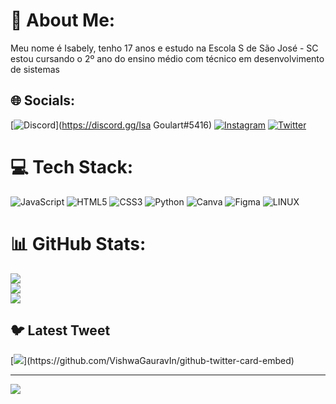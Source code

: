 # 💫 About Me:
Meu nome é Isabely, tenho 17 anos e estudo na  Escola S de São José - SC<br>estou cursando o 2º ano do ensino médio com técnico em desenvolvimento de sistemas 


## 🌐 Socials:
[![Discord](https://img.shields.io/badge/Discord-%237289DA.svg?logo=discord&logoColor=white)](https://discord.gg/Isa Goulart#5416) [![Instagram](https://img.shields.io/badge/Instagram-%23E4405F.svg?logo=Instagram&logoColor=white)](https://instagram.com/goulartisabely) [![Twitter](https://img.shields.io/badge/Twitter-%231DA1F2.svg?logo=Twitter&logoColor=white)](https://twitter.com/isagoulart__) 

# 💻 Tech Stack:
![JavaScript](https://img.shields.io/badge/javascript-%23323330.svg?style=plastic&logo=javascript&logoColor=%23F7DF1E) ![HTML5](https://img.shields.io/badge/html5-%23E34F26.svg?style=plastic&logo=html5&logoColor=white) ![CSS3](https://img.shields.io/badge/css3-%231572B6.svg?style=plastic&logo=css3&logoColor=white) ![Python](https://img.shields.io/badge/python-3670A0?style=plastic&logo=python&logoColor=ffdd54) ![Canva](https://img.shields.io/badge/Canva-%2300C4CC.svg?style=plastic&logo=Canva&logoColor=white) 	![Figma](https://img.shields.io/badge/figma-%23F24E1E.svg?style=plastic&logo=figma&logoColor=white) ![LINUX](https://img.shields.io/badge/Linux-FCC624?style=plastic&logo=linux&logoColor=black)
# 📊 GitHub Stats:
![](https://github-readme-stats.vercel.app/api?username=isagoulartt&theme=monokai&hide_border=false&include_all_commits=false&count_private=false)<br/>
![](https://github-readme-streak-stats.herokuapp.com/?user=isagoulartt&theme=monokai&hide_border=false)<br/>
![](https://github-readme-stats.vercel.app/api/top-langs/?username=isagoulartt&theme=monokai&hide_border=false&include_all_commits=false&count_private=false&layout=compact)

## 🐦 Latest Tweet
[![](https://gtce.itsvg.in/api?username=isagoulart__)](https://github.com/VishwaGauravIn/github-twitter-card-embed)

---
[![](https://visitcount.itsvg.in/api?id=isagoulartt&icon=0&color=0)](https://visitcount.itsvg.in)

